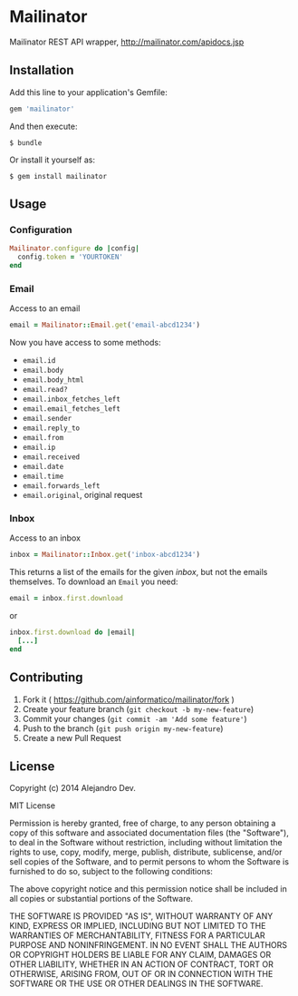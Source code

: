 # Mailinator

Mailinator REST API wrapper, http://mailinator.com/apidocs.jsp

## Installation

Add this line to your application's Gemfile:

```ruby
gem 'mailinator'
```

And then execute:

    $ bundle

Or install it yourself as:

    $ gem install mailinator

## Usage

### Configuration

```ruby
Mailinator.configure do |config|
  config.token = 'YOURTOKEN'
end
```

### Email

Access to an email

```ruby
email = Mailinator::Email.get('email-abcd1234')
```

Now you have access to some methods:

* `email.id`
* `email.body`
* `email.body_html`
* `email.read?`
* `email.inbox_fetches_left`
* `email.email_fetches_left`
* `email.sender`
* `email.reply_to`
* `email.from`
* `email.ip`
* `email.received`
* `email.date`
* `email.time`
* `email.forwards_left`
* `email.original`, original request

### Inbox

Access to an inbox

```ruby
inbox = Mailinator::Inbox.get('inbox-abcd1234')
```

This returns a list of the emails for the given _inbox_, but not the emails themselves.
To download an `Email` you need:

```ruby
email = inbox.first.download
```

or

```ruby
inbox.first.download do |email|
  [...]
end
```

## Contributing

1. Fork it ( https://github.com/ainformatico/mailinator/fork )
2. Create your feature branch (`git checkout -b my-new-feature`)
3. Commit your changes (`git commit -am 'Add some feature'`)
4. Push to the branch (`git push origin my-new-feature`)
5. Create a new Pull Request


## License

Copyright (c) 2014 Alejandro Dev.

MIT License

Permission is hereby granted, free of charge, to any person obtaining a copy of this software and associated documentation files (the "Software"), to deal in the Software without restriction, including without limitation the rights to use, copy, modify, merge, publish, distribute, sublicense, and/or sell copies of the Software, and to permit persons to whom the Software is furnished to do so, subject to the following conditions:

The above copyright notice and this permission notice shall be included in all copies or substantial portions of the Software.

THE SOFTWARE IS PROVIDED "AS IS", WITHOUT WARRANTY OF ANY KIND, EXPRESS OR IMPLIED, INCLUDING BUT NOT LIMITED TO THE WARRANTIES OF MERCHANTABILITY, FITNESS FOR A PARTICULAR PURPOSE AND NONINFRINGEMENT. IN NO EVENT SHALL THE AUTHORS OR COPYRIGHT HOLDERS BE LIABLE FOR ANY CLAIM, DAMAGES OR OTHER LIABILITY, WHETHER IN AN ACTION OF CONTRACT, TORT OR OTHERWISE, ARISING FROM, OUT OF OR IN CONNECTION WITH THE SOFTWARE OR THE USE OR OTHER DEALINGS IN THE SOFTWARE.
